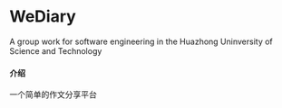 # WeDiary
A group work for software engineering in the Huazhong Uninversity of Science and Technology
#### 介绍
一个简单的作文分享平台
